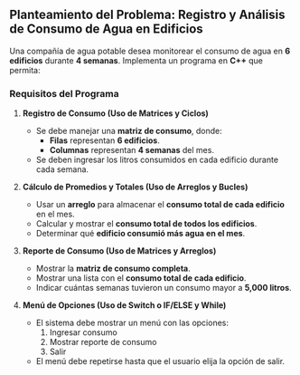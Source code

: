 ## Planteamiento del Problema: Registro y Análisis de Consumo de Agua en Edificios  

Una compañía de agua potable desea monitorear el consumo de agua en **6 edificios** durante **4 semanas**. Implementa un programa en **C++** que permita:  

### Requisitos del Programa  

1. **Registro de Consumo (Uso de Matrices y Ciclos)**  
   - Se debe manejar una **matriz de consumo**, donde:  
     - **Filas** representan **6 edificios**.  
     - **Columnas** representan **4 semanas** del mes.  
   - Se deben ingresar los litros consumidos en cada edificio durante cada semana.  

2. **Cálculo de Promedios y Totales (Uso de Arreglos y Bucles)**  
   - Usar un **arreglo** para almacenar el **consumo total de cada edificio** en el mes.  
   - Calcular y mostrar el **consumo total de todos los edificios**.  
   - Determinar qué **edificio consumió más agua en el mes**.  

3. **Reporte de Consumo (Uso de Matrices y Arreglos)**  
   - Mostrar la **matriz de consumo completa**.  
   - Mostrar una lista con el **consumo total de cada edificio**.  
   - Indicar cuántas semanas tuvieron un consumo mayor a **5,000 litros**.  

4. **Menú de Opciones (Uso de Switch o IF/ELSE y While)**  
   - El sistema debe mostrar un menú con las opciones:  
     1. Ingresar consumo  
     2. Mostrar reporte de consumo  
     3. Salir  
   - El menú debe repetirse hasta que el usuario elija la opción de salir.  
